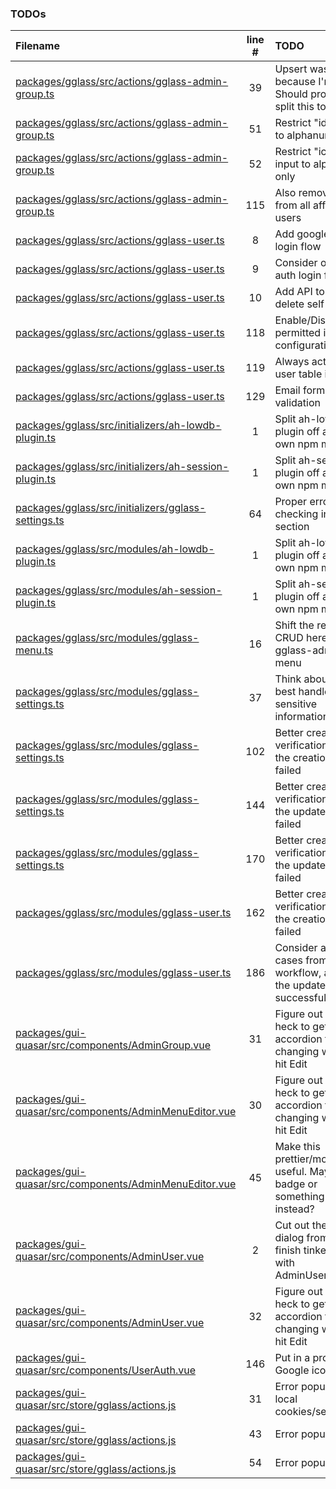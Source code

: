 ### TODOs

| Filename                                                                                                             | line # | TODO                                                                              |
| :------------------------------------------------------------------------------------------------------------------- | :----: | :-------------------------------------------------------------------------------- |
| [packages/gglass/src/actions/gglass-admin-group.ts](packages/gglass/src/actions/gglass-admin-group.ts#L39)           |   39   | Upsert was because I'm lazy... Should probably split this too                     |
| [packages/gglass/src/actions/gglass-admin-group.ts](packages/gglass/src/actions/gglass-admin-group.ts#L51)           |   51   | Restrict "id" input to alphanum only                                              |
| [packages/gglass/src/actions/gglass-admin-group.ts](packages/gglass/src/actions/gglass-admin-group.ts#L52)           |   52   | Restrict "icon" input to alphanum only                                            |
| [packages/gglass/src/actions/gglass-admin-group.ts](packages/gglass/src/actions/gglass-admin-group.ts#L115)          |  115   | Also remove group from all afflicted users                                        |
| [packages/gglass/src/actions/gglass-user.ts](packages/gglass/src/actions/gglass-user.ts#L8)                          |   8    | Add google auth login flow                                                        |
| [packages/gglass/src/actions/gglass-user.ts](packages/gglass/src/actions/gglass-user.ts#L9)                          |   9    | Consider other auth login flows                                                   |
| [packages/gglass/src/actions/gglass-user.ts](packages/gglass/src/actions/gglass-user.ts#L10)                         |   10   | Add API to let user delete self                                                   |
| [packages/gglass/src/actions/gglass-user.ts](packages/gglass/src/actions/gglass-user.ts#L118)                        |  118   | Enable/Disable if permitted in configuration                                      |
| [packages/gglass/src/actions/gglass-user.ts](packages/gglass/src/actions/gglass-user.ts#L119)                        |  119   | Always activate if user table is empty                                            |
| [packages/gglass/src/actions/gglass-user.ts](packages/gglass/src/actions/gglass-user.ts#L129)                        |  129   | Email format validation                                                           |
| [packages/gglass/src/initializers/ah-lowdb-plugin.ts](packages/gglass/src/initializers/ah-lowdb-plugin.ts#L1)        |   1    | Split ah-lowdb-plugin off as it's own npm module                                  |
| [packages/gglass/src/initializers/ah-session-plugin.ts](packages/gglass/src/initializers/ah-session-plugin.ts#L1)    |   1    | Split ah-session-plugin off as it's own npm module                                |
| [packages/gglass/src/initializers/gglass-settings.ts](packages/gglass/src/initializers/gglass-settings.ts#L64)       |   64   | Proper error checking in this section                                             |
| [packages/gglass/src/modules/ah-lowdb-plugin.ts](packages/gglass/src/modules/ah-lowdb-plugin.ts#L1)                  |   1    | Split ah-lowdb-plugin off as it's own npm module                                  |
| [packages/gglass/src/modules/ah-session-plugin.ts](packages/gglass/src/modules/ah-session-plugin.ts#L1)              |   1    | Split ah-session-plugin off as it's own npm module                                |
| [packages/gglass/src/modules/gglass-menu.ts](packages/gglass/src/modules/gglass-menu.ts#L16)                         |   16   | Shift the rest of the CRUD here from gglass-admin-menu                            |
| [packages/gglass/src/modules/gglass-settings.ts](packages/gglass/src/modules/gglass-settings.ts#L37)                 |   37   | Think about how to best handle hiding sensitive information                       |
| [packages/gglass/src/modules/gglass-settings.ts](packages/gglass/src/modules/gglass-settings.ts#L102)                |  102   | Better creation verification that the creation has failed                         |
| [packages/gglass/src/modules/gglass-settings.ts](packages/gglass/src/modules/gglass-settings.ts#L144)                |  144   | Better creation verification that the update has failed                           |
| [packages/gglass/src/modules/gglass-settings.ts](packages/gglass/src/modules/gglass-settings.ts#L170)                |  170   | Better creation verification that the update has failed                           |
| [packages/gglass/src/modules/gglass-user.ts](packages/gglass/src/modules/gglass-user.ts#L162)                        |  162   | Better creation verification that the creation has failed                         |
| [packages/gglass/src/modules/gglass-user.ts](packages/gglass/src/modules/gglass-user.ts#L186)                        |  186   | Consider any error cases from this workflow, and that the updates were successful |
| [packages/gui-quasar/src/components/AdminGroup.vue](packages/gui-quasar/src/components/AdminGroup.vue#L31)           |   31   | Figure out how the heck to get the accordion to quit changing when I hit Edit     |
| [packages/gui-quasar/src/components/AdminMenuEditor.vue](packages/gui-quasar/src/components/AdminMenuEditor.vue#L30) |   30   | Figure out how the heck to get the accordion to quit changing when I hit Edit     |
| [packages/gui-quasar/src/components/AdminMenuEditor.vue](packages/gui-quasar/src/components/AdminMenuEditor.vue#L45) |   45   | Make this prettier/more useful. Maybe a badge or something instead?               |
| [packages/gui-quasar/src/components/AdminUser.vue](packages/gui-quasar/src/components/AdminUser.vue#L2)              |   2    | Cut out the create dialog from here, finish tinkering with AdminUserElement       |
| [packages/gui-quasar/src/components/AdminUser.vue](packages/gui-quasar/src/components/AdminUser.vue#L32)             |   32   | Figure out how the heck to get the accordion to quit changing when I hit Edit     |
| [packages/gui-quasar/src/components/UserAuth.vue](packages/gui-quasar/src/components/UserAuth.vue#L146)              |  146   | Put in a proper Google icon here                                                  |
| [packages/gui-quasar/src/store/gglass/actions.js](packages/gui-quasar/src/store/gglass/actions.js#L31)               |   31   | Error popup, clear local cookies/sessions                                         |
| [packages/gui-quasar/src/store/gglass/actions.js](packages/gui-quasar/src/store/gglass/actions.js#L43)               |   43   | Error popup                                                                       |
| [packages/gui-quasar/src/store/gglass/actions.js](packages/gui-quasar/src/store/gglass/actions.js#L54)               |   54   | Error popup                                                                       |
